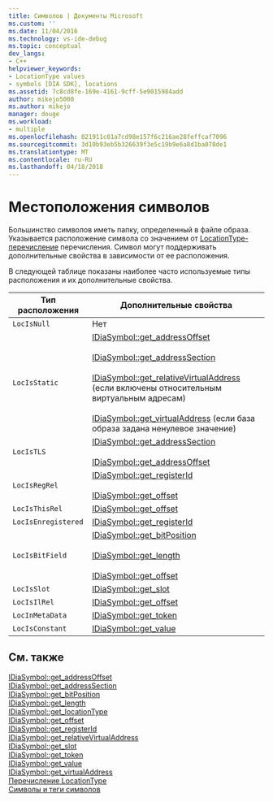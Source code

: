 ```yaml
---
title: Символов | Документы Microsoft
ms.custom: ''
ms.date: 11/04/2016
ms.technology: vs-ide-debug
ms.topic: conceptual
dev_langs:
- C++
helpviewer_keywords:
- LocationType values
- symbols [DIA SDK], locations
ms.assetid: 7c8cd8fe-169e-4161-9cff-5e9015984add
author: mikejo5000
ms.author: mikejo
manager: douge
ms.workload:
- multiple
ms.openlocfilehash: 021911c01a7cd98e157f6c216ae28feffcaf7096
ms.sourcegitcommit: 3d10b93eb5b326639f3e5c19b9e6a8d1ba078de1
ms.translationtype: MT
ms.contentlocale: ru-RU
ms.lasthandoff: 04/18/2018
---
```

# <a name="symbol-locations"></a>Местоположения символов
Большинство символов иметь папку, определенный в файле образа. Указывается расположение символа со значением от [LocationType-перечисление](../../debugger/debug-interface-access/locationtype.md) перечисления. Символ могут поддерживать дополнительные свойства в зависимости от ее расположения.  
  
 В следующей таблице показаны наиболее часто используемые типы расположения и их дополнительные свойства.  
  
|Тип расположения|Дополнительные свойства|  
|-------------------|---------------------------|  
|`LocIsNull`|Нет|  
|`LocIsStatic`|[IDiaSymbol::get_addressOffset](../../debugger/debug-interface-access/idiasymbol-get-addressoffset.md)<br /><br /> [IDiaSymbol::get_addressSection](../../debugger/debug-interface-access/idiasymbol-get-addresssection.md)<br /><br /> [IDiaSymbol::get_relativeVirtualAddress](../../debugger/debug-interface-access/idiasymbol-get-relativevirtualaddress.md) (если включены относительным виртуальным адресам)<br /><br /> [IDiaSymbol::get_virtualAddress](../../debugger/debug-interface-access/idiasymbol-get-virtualaddress.md) (если база образа задана ненулевое значение)|  
|`LocIsTLS`|[IDiaSymbol::get_addressSection](../../debugger/debug-interface-access/idiasymbol-get-addresssection.md)<br /><br /> [IDiaSymbol::get_addressOffset](../../debugger/debug-interface-access/idiasymbol-get-addressoffset.md)|  
|`LocIsRegRel`|[IDiaSymbol::get_registerId](../../debugger/debug-interface-access/idiasymbol-get-registerid.md)<br /><br /> [IDiaSymbol::get_offset](../../debugger/debug-interface-access/idiasymbol-get-offset.md)|  
|`LocIsThisRel`|[IDiaSymbol::get_offset](../../debugger/debug-interface-access/idiasymbol-get-offset.md)|  
|`LocIsEnregistered`|[IDiaSymbol::get_registerId](../../debugger/debug-interface-access/idiasymbol-get-registerid.md)|  
|`LocIsBitField`|[IDiaSymbol::get_bitPosition](../../debugger/debug-interface-access/idiasymbol-get-bitposition.md)<br /><br /> [IDiaSymbol::get_length](../../debugger/debug-interface-access/idiasymbol-get-length.md)<br /><br /> [IDiaSymbol::get_offset](../../debugger/debug-interface-access/idiasymbol-get-offset.md)|  
|`LocIsSlot`|[IDiaSymbol::get_slot](../../debugger/debug-interface-access/idiasymbol-get-slot.md)|  
|`LocIsIlRel`|[IDiaSymbol::get_offset](../../debugger/debug-interface-access/idiasymbol-get-offset.md)|  
|`LocInMetaData`|[IDiaSymbol::get_token](../../debugger/debug-interface-access/idiasymbol-get-token.md)|  
|`LocIsConstant`|[IDiaSymbol::get_value](../../debugger/debug-interface-access/idiasymbol-get-value.md)|  
  
## <a name="see-also"></a>См. также  
 [IDiaSymbol::get_addressOffset](../../debugger/debug-interface-access/idiasymbol-get-addressoffset.md)   
 [IDiaSymbol::get_addressSection](../../debugger/debug-interface-access/idiasymbol-get-addresssection.md)   
 [IDiaSymbol::get_bitPosition](../../debugger/debug-interface-access/idiasymbol-get-bitposition.md)   
 [IDiaSymbol::get_length](../../debugger/debug-interface-access/idiasymbol-get-length.md)   
 [IDiaSymbol::get_locationType](../../debugger/debug-interface-access/idiasymbol-get-locationtype.md)   
 [IDiaSymbol::get_offset](../../debugger/debug-interface-access/idiasymbol-get-offset.md)   
 [IDiaSymbol::get_registerId](../../debugger/debug-interface-access/idiasymbol-get-registerid.md)   
 [IDiaSymbol::get_relativeVirtualAddress](../../debugger/debug-interface-access/idiasymbol-get-relativevirtualaddress.md)   
 [IDiaSymbol::get_slot](../../debugger/debug-interface-access/idiasymbol-get-slot.md)   
 [IDiaSymbol::get_token](../../debugger/debug-interface-access/idiasymbol-get-token.md)   
 [IDiaSymbol::get_value](../../debugger/debug-interface-access/idiasymbol-get-value.md)   
 [IDiaSymbol::get_virtualAddress](../../debugger/debug-interface-access/idiasymbol-get-virtualaddress.md)   
 [Перечисление LocationType](../../debugger/debug-interface-access/locationtype.md)   
 [Символы и теги символов](../../debugger/debug-interface-access/symbols-and-symbol-tags.md)